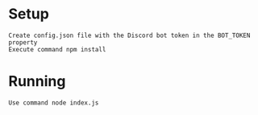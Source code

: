 # Setup
    Create config.json file with the Discord bot token in the BOT_TOKEN property
    Execute command npm install

# Running
    Use command node index.js